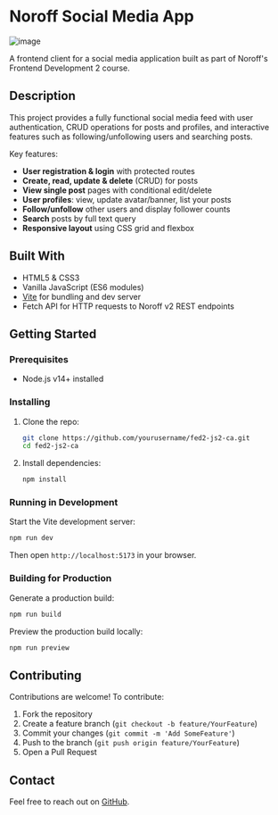 # Noroff Social Media App

![image](https://i.ibb.co/Lh2yvpCk/JS2-readme.png)

A frontend client for a social media application built as part of Noroff's Frontend Development 2 course.

## Description

This project provides a fully functional social media feed with user authentication, CRUD operations for posts and profiles, and interactive features such as following/unfollowing users and searching posts.

Key features:

- **User registration & login** with protected routes
- **Create, read, update & delete** (CRUD) for posts
- **View single post** pages with conditional edit/delete
- **User profiles**: view, update avatar/banner, list your posts
- **Follow/unfollow** other users and display follower counts
- **Search** posts by full text query
- **Responsive layout** using CSS grid and flexbox

## Built With

- HTML5 & CSS3
- Vanilla JavaScript (ES6 modules)
- [Vite](https://vitejs.dev/) for bundling and dev server
- Fetch API for HTTP requests to Noroff v2 REST endpoints

## Getting Started

### Prerequisites

- Node.js v14+ installed

### Installing

1. Clone the repo:

   ```bash
   git clone https://github.com/yourusername/fed2-js2-ca.git
   cd fed2-js2-ca
   ```

2. Install dependencies:

   ```bash
   npm install
   ```

### Running in Development

Start the Vite development server:

```bash
npm run dev
```

Then open `http://localhost:5173` in your browser.

### Building for Production

Generate a production build:

```bash
npm run build
```

Preview the production build locally:

```bash
npm run preview
```

## Contributing

Contributions are welcome! To contribute:

1. Fork the repository
2. Create a feature branch (`git checkout -b feature/YourFeature`)
3. Commit your changes (`git commit -m 'Add SomeFeature'`)
4. Push to the branch (`git push origin feature/YourFeature`)
5. Open a Pull Request

## Contact

Feel free to reach out on [GitHub](https://github.com/yourusername).


